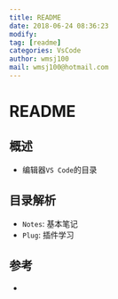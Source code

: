 ```yaml
---
title: README 
date: 2018-06-24 08:36:23	
modify: 
tag: [readme]
categories: VsCode
author: wmsj100
mail: wmsj100@hotmail.com
---
```


# README

## 概述
- 编辑器`VS Code`的目录

## 目录解析
- `Notes`: 基本笔记
- `Plug`: 插件学习

## 参考
- []()
